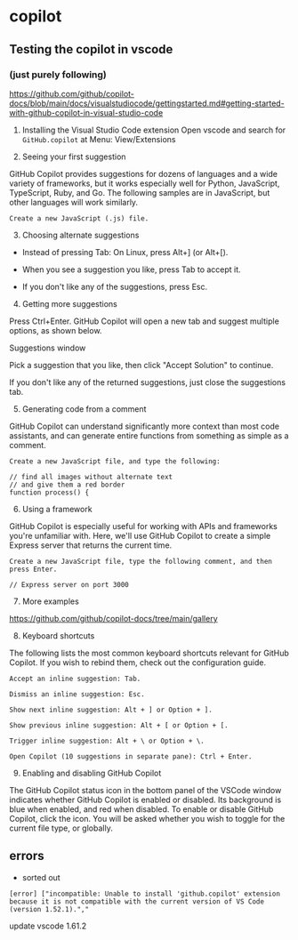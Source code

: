 # copilot

## Testing the copilot in vscode  
### (just purely following)
https://github.com/github/copilot-docs/blob/main/docs/visualstudiocode/gettingstarted.md#getting-started-with-github-copilot-in-visual-studio-code


1. Installing the Visual Studio Code extension
Open vscode and search for `GitHub.copilot` at Menu: View/Extensions


2. Seeing your first suggestion

GitHub Copilot provides suggestions for dozens of languages and a wide variety of frameworks, but it works especially well for Python, JavaScript, TypeScript, Ruby, and Go. The following samples are in JavaScript, but other languages will work similarly.

    Create a new JavaScript (.js) file.

3. Choosing alternate suggestions


* Instead of pressing Tab:
    On Linux, press Alt+] (or Alt+[).

* When you see a suggestion you like, press Tab to accept it.
* If you don't like any of the suggestions, press Esc.


4. Getting more suggestions

Press Ctrl+Enter. GitHub Copilot will open a new tab and suggest multiple options, as shown below.

Suggestions window

Pick a suggestion that you like, then click "Accept Solution" to continue.

If you don't like any of the returned suggestions, just close the suggestions tab.


5. Generating code from a comment

GitHub Copilot can understand significantly more context than most code assistants, and can generate entire functions from something as simple as a comment.

    Create a new JavaScript file, and type the following:

    // find all images without alternate text
    // and give them a red border
    function process() {

6. Using a framework

GitHub Copilot is especially useful for working with APIs and frameworks you're unfamiliar with. Here, we'll use GitHub Copilot to create a simple Express server that returns the current time.

    Create a new JavaScript file, type the following comment, and then press Enter.

    // Express server on port 3000

7. More examples

https://github.com/github/copilot-docs/tree/main/gallery


8. Keyboard shortcuts

The following lists the most common keyboard shortcuts relevant for GitHub Copilot. If you wish to rebind them, check out the configuration guide.

    Accept an inline suggestion: Tab.

    Dismiss an inline suggestion: Esc.

    Show next inline suggestion: Alt + ] or Option + ].

    Show previous inline suggestion: Alt + [ or Option + [.

    Trigger inline suggestion: Alt + \ or Option + \.

    Open Copilot (10 suggestions in separate pane): Ctrl + Enter.


9. Enabling and disabling GitHub Copilot

The GitHub Copilot status icon in the bottom panel of the VSCode window indicates whether GitHub Copilot is enabled or disabled. Its background is blue when enabled, and red when disabled. To enable or disable GitHub Copilot, click the icon. You will be asked whether you wish to toggle for the current file type, or globally.

## errors 

* sorted out
```
[error] ["incompatible: Unable to install 'github.copilot' extension because it is not compatible with the current version of VS Code (version 1.52.1)."," 

```
update vscode 1.61.2
